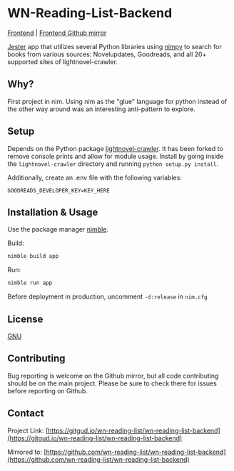 # WN-Reading-List-Backend

[Frontend](https://gitgud.io/wn-reading-list/wn-reading-list-frontend/) | [Frontend Github mirror](https://github.com/wn-reading-list/wn-reading-list-frontend)

[Jester](https://github.com/dom96/jester) app that utilizes several Python libraries using [nimpy](https://github.com/yglukhov/nimpy) to search for books from various sources: Novelupdates, Goodreads, and all 20+ supported sites of lightnovel-crawler.

## Why?

First project in nim. Using nim as the "glue" language for python instead of the other way around was an interesting anti-pattern to explore.

## Setup

Depends on the Python package [lightnovel-crawler](https://github.com/drewbitt/lightnovel-crawler). It has been forked to remove console prints and allow for module usage. Install by going inside the `lightnovel-crawler` directory and running `python setup.py install`.

Additionally, create an .env file with the following variables:

```
GOODREADS_DEVELOPER_KEY=KEY_HERE
```

## Installation & Usage

Use the package manager [nimble](https://pip.pypa.io/en/stable/).

Build:

``` bash
nimble build app
```

Run:

```bash
nimble run app
```

Before deployment in production, uncomment `-d:release` in `nim.cfg`

## License

[GNU](LICENSE.md)

## Contributing

Bug reporting is welcome on the Github mirror, but all code contributing should be on the main project. Please be sure to check there for issues before reporting on Github.

## Contact

Project Link: [https://gitgud.io/wn-reading-list/wn-reading-list-backend](https://gitgud.io/wn-reading-list/wn-reading-list-backend)

Mirrored to: [https://github.com/wn-reading-list/wn-reading-list-backend](https://github.com/wn-reading-list/wn-reading-list-backend)
